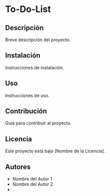# To-Do-List

## Descripción

Breve descripción del proyecto.

## Instalación

Instrucciones de instalación.

## Uso

Instrucciones de uso.

## Contribución

Guía para contribuir al proyecto.

## Licencia

Este proyecto está bajo [Nombre de la Licencia].

## Autores

- Nombre del Autor 1
- Nombre del Autor 2
- 